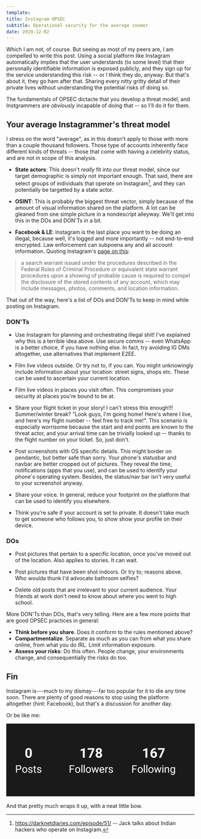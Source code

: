 ```yaml
---
template:
title: Instagram OPSEC
subtitle: Operational security for the average zoomer
date: 2019-12-02
---
```


Which I am not, of course. But seeing as most of my peers are, I am
compelled to write this post. Using a social platform like Instagram
automatically implies that the user understands (to some level) that
their personally identifiable information is exposed publicly, and they
sign up for the service understanding this risk -- or I think they do,
anyway. But that's about it, they go ham after that. Sharing every nitty
gritty detail of their private lives without understanding the potential
risks of doing so.

The fundamentals of OPSEC dictacte that you develop a threat model, and
Instgrammers are _obviously_ incapable of doing that -- so I'll do it
for them. 

## Your average Instagrammer's threat model

I stress on the word "average", as in this doesn't apply to those with
more than a couple thousand followers. Those type of accounts inherently
face different kinds of threats -- those that come with having
a celebrity status, and are not in scope of this analysis.

- **State actors**: This doesn't _really_ fit into our threat model,
since our target demographic is simply not important enough. That said,
there are select groups of individuals that operate on
Instagram[^ddepisode], and they can potentially be targetted by a state
actor.

[^ddepisode]: https://darknetdiaries.com/episode/51/ -- Jack talks about Indian hackers who operate on Instagram.

- **OSINT**: This is probably the biggest threat vector, simply because
of the amount of visual information shared on the platform. A lot can be
gleaned from one simple picture in a nondescript alleyway. We'll get
into this in the DOs and DON'Ts in a bit.

- **Facebook & LE**: Instagram is the last place you want to be doing an
illegal, because well, it's logged and more importantly -- not
end-to-end encrypted. Law enforcement can subpoena any and all account
information. Quoting Instagram's 
[page on this](https://help.instagram.com/494561080557017):

>a search warrant issued under the procedures described in the Federal 
>Rules of Criminal Procedure or equivalent state warrant procedures 
>upon a showing of probable cause is required to compel the disclosure 
>of the stored contents of any account, which may include messages, 
>photos, comments, and location information.

That out of the way, here's a list of DOs and DON'Ts to keep in mind
while posting on Instagram.

### DON'Ts

- Use Instagram for planning and orchestrating illegal shit! I've
explained why this is a terrible idea above. Use secure comms -- even
WhatsApp is a better choice, if you have nothing else. In fact, try
avoiding IG DMs altogether, use alternatives that implement E2EE.

- Film live videos outside. Or try not to, if you can. You might
unknowingly include information about your location: street signs,
shops etc. These can be used to ascertain your current location.

- Film live videos in places you visit often. This compromises your
security at places you're bound to be at.

- Share your flight ticket in your story! I can't stress this enough!!!
Summer/winter break? "Look guys, I'm going home! Here's where I live,
and here's my flight number -- feel free to track me!". This scenario is
especially worrisome because the start and end points are known to the
threat actor, and your arrival time can be trivially looked up -- thanks
to the flight number on your ticket. So, just don't.

- Post screenshots with OS specific details. This might border on
pendantic, but better safe than sorry. Your phone's statusbar and navbar 
are better cropped out of pictures. They reveal the time, notifications
(apps that you use), and can be used to identify your phone's operating
system.  Besides, the status/nav bar isn't very useful to your screenshot 
anyway.

- Share your voice. In general, reduce your footprint on the platform
that can be used to identify you elsewhere.

- Think you're safe if your account is set to private. It doesn't take
much to get someone who follows you, to show show your profile on their
device.

### DOs

- Post pictures that pertain to a specific location, once you've moved
out of the location. Also applies to stories. It can wait.

- Post pictures that have been shot indoors. Or try to; reasons above.
Who woulda thunk I'd advocate bathroom selfies?

- Delete old posts that are irrelevant to your current audience. Your
friends at work don't need to know about where you went to high school.

More DON'Ts than DOs, that's very telling. Here are a few more points
that are good OPSEC practices in general:

- **Think before you share**. Does it conform to the rules mentioned above?
- **Compartmentalize**. Separate as much as you can from what you share
online, from what you do IRL. Limit information exposure.
- **Assess your risks**: Do this often. People change, your environments
change, and consequentially the risks do too.

## Fin

Instagram is---much to my dismay---far too popular for it to die any
time soon. There are plenty of good reasons to stop using the platform
altogether (hint: Facebook), but that's a discussion for another day.

Or be like me:

![0 posts lul](/static/img/ig.jpg)


And that pretty much wraps it up, with a neat little bow.

